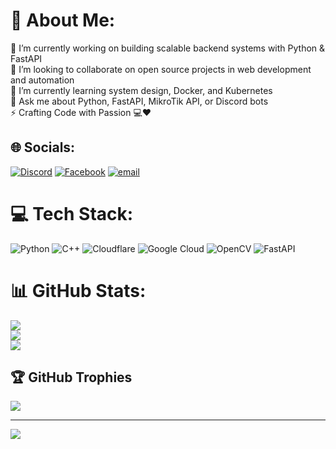 # 💫 About Me:
🔭 I’m currently working on building scalable backend systems with Python & FastAPI  <br>👯 I’m looking to collaborate on open source projects in web development and automation  <br>🌱 I’m currently learning system design, Docker, and Kubernetes  <br>💬 Ask me about Python, FastAPI, MikroTik API, or Discord bots  <br>⚡ Crafting Code with Passion 💻❤️<br>


## 🌐 Socials:
[![Discord](https://img.shields.io/badge/Discord-%237289DA.svg?logo=discord&logoColor=white)](https://discord.gg/819792024336072714) [![Facebook](https://img.shields.io/badge/Facebook-%231877F2.svg?logo=Facebook&logoColor=white)](https://facebook.com/whitedevil1414) [![email](https://img.shields.io/badge/Email-D14836?logo=gmail&logoColor=white)](mailto:white.devil.dev.141@gmail.com) 

# 💻 Tech Stack:
![Python](https://img.shields.io/badge/python-3670A0?style=flat&logo=python&logoColor=ffdd54) ![C++](https://img.shields.io/badge/c++-%2300599C.svg?style=flat&logo=c%2B%2B&logoColor=white) ![Cloudflare](https://img.shields.io/badge/Cloudflare-F38020?style=flat&logo=Cloudflare&logoColor=white) ![Google Cloud](https://img.shields.io/badge/GoogleCloud-%234285F4.svg?style=flat&logo=google-cloud&logoColor=white) ![OpenCV](https://img.shields.io/badge/opencv-%23white.svg?style=flat&logo=opencv&logoColor=white) ![FastAPI](https://img.shields.io/badge/FastAPI-005571?style=flat&logo=fastapi)
# 📊 GitHub Stats:
![](https://github-readme-stats.vercel.app/api?username=whitedevil-141&theme=one_dark_pro&hide_border=true&include_all_commits=false&count_private=false)<br/>
![](https://nirzak-streak-stats.vercel.app/?user=whitedevil-141&theme=one_dark_pro&hide_border=true)<br/>
![](https://github-readme-stats.vercel.app/api/top-langs/?username=whitedevil-141&theme=one_dark_pro&hide_border=true&include_all_commits=false&count_private=false&layout=compact)

## 🏆 GitHub Trophies
![](https://github-profile-trophy.vercel.app/?username=whitedevil-141&theme=radical&no-frame=true&no-bg=false&margin-w=4)

---
[![](https://visitcount.itsvg.in/api?id=whitedevil-141&icon=0&color=0)](https://visitcount.itsvg.in)

<!-- Proudly created with GPRM ( https://gprm.itsvg.in ) -->

